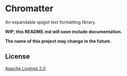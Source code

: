 # Chromatter

An expandable spigot text formatting library.

__WIP, this README.md will soon include documentation.__

__The name of this project may change in the future.__

## License
[Apache License 2.0](http://www.apache.org/licenses/LICENSE-2.0)
